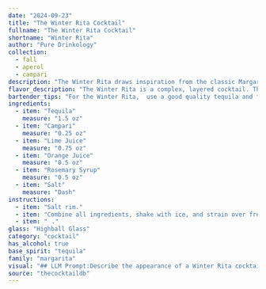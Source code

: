 ```yaml
---
date: "2024-09-23"
title: "The Winter Rita Cocktail"
fullname: "The Winter Rita Cocktail"
shortname: "Winter Rita"
author: "Pure Drinkology"
collection:
  - fall
  - aperol
  - campari
description: "The Winter Rita draws inspiration from the classic Margarita, blending tequila's agave spirit with the citrusy zing of lime and orange. Its addition of Campari and rosemary syrup, however, gives it a sophisticated twist, reminiscent of the bitter-sweetness found in Negroni-style drinks. "
flavor_description: "The Winter Rita is a complex, layered cocktail. The tequila provides a smooth base with a touch of agave sweetness, while the Campari brings a vibrant bitterness. The lime juice adds a tartness, balanced by the sweetness of orange juice. Rosemary syrup lends a warm, herbal note, and a touch of salt enhances the overall complexity. The result is a unique, refreshing, and slightly savory cocktail that embodies the spirit of winter. "
bartender_tips: "For the Winter Rita,  use a good quality tequila and fresh juices for best flavor. When making the rosemary syrup, use a few sprigs of rosemary for a subtle, not overpowering flavor.  Shake vigorously with ice to ensure proper dilution and chill.  Rim the glass with salt for a touch of savory sweetness.  Garnish with a rosemary sprig for a festive touch. "
ingredients:
  - item: "Tequila"
    measure: "1.5 oz"
  - item: "Campari"
    measure: "0.25 oz"
  - item: "Lime Juice"
    measure: "0.75 oz"
  - item: "Orange Juice"
    measure: "0.5 oz"
  - item: "Rosemary Syrup"
    measure: "0.5 oz"
  - item: "Salt"
    measure: "Dash"
instructions:
  - item: "Salt rim."
  - item: "Combine all ingredients, shake with ice, and strain over fresh ice."
  - item: "⠀."
glass: "Highball Glass"
category: "cocktail"
has_alcohol: true
base_spirit: "tequila"
family: "margarita"
visual: "## LLM Prompt:Describe the appearance of a Winter Rita cocktail. Imagine a glass filled with a vibrant, layered drink. The bottom layer is a deep, ruby red, reminiscent of a winter sunset. This layer gradually transitions to a lighter, golden orange, resembling the setting sun's reflection on snow. Tiny flecks of rosemary float throughout the drink, giving it a touch of festive greenery. Finally, a thin rim of salt on the glass adds a subtle, textural element, hinting at the cocktail's refreshing and invigorating nature. **Bonus:**  Include the following details in your description: * How the light reflects off the drink's surface* The overall impression the cocktail gives off (e.g., festive, sophisticated, refreshing) * Any potential garnishes that could enhance its visual appeal "
source: "thecocktaildb"
---
```


